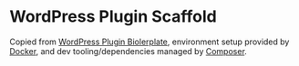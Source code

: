 # WordPress Plugin Scaffold

Copied from [WordPress Plugin Biolerplate](https://github.com/DevinVinson/WordPress-Plugin-Boilerplate), environment setup provided by [Docker](https://www.docker.com/), and dev tooling/dependencies managed by [Composer](https://getcomposer.org/).
